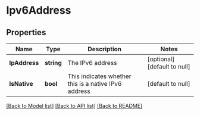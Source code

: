 # Ipv6Address

## Properties
Name | Type | Description | Notes
------------ | ------------- | ------------- | -------------
**IpAddress** | **string** | The IPv6 address | [optional] [default to null]
**IsNative** | **bool** | This indicates whether this is a native IPv6 address | [default to null]

[[Back to Model list]](../README.md#documentation-for-models) [[Back to API list]](../README.md#documentation-for-api-endpoints) [[Back to README]](../README.md)


